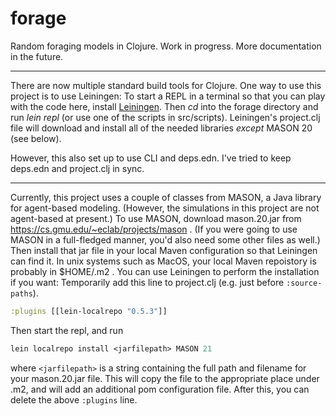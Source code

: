 # forage
Random foraging models in Clojure.
Work in progress.
More documentation in the future.

---

There are now multiple standard build tools for Clojure.  One way to use this
project is to use Leiningen: To start a REPL in a terminal so that you
can play with the code here, install [Leiningen](https://leiningen.org). Then 
*cd* into the forage directory and run *lein repl* (or use one of the scripts
in src/scripts). Leiningen's project.clj file will download and install all 
of the needed libraries *except* MASON 20 (see below). 

However, this also set up to use CLI and deps.edn.  I've tried to keep
deps.edn and project.clj in sync.

---

Currently, this project uses a couple of classes from MASON, a Java library for
agent-based modeling.  (However, the simulations in this project are
not agent-based at present.)  To use MASON, download mason.20.jar from
https://cs.gmu.edu/~eclab/projects/mason .  (If you were going to use
MASON in a full-fledged manner, you'd also need some other files as well.)
Then install that jar file in your local Maven configuration so that Leiningen
can find it.  In unix systems such as MacOS, your local Maven repoistory is
probably in $HOME/.m2 .  You can use Leiningen to perform the installation if you want:
Temporarily add this line to project.clj (e.g. just before `:source-paths`).
```clojure
:plugins [[lein-localrepo "0.5.3"]]
```
Then start the repl, and run 
```clojure
lein localrepo install <jarfilepath> MASON 21
```
where `<jarfilepath>` is a string containing the full path and filename
for your mason.20.jar file.  This will copy the file to the
appropriate place under .m2, and will add an additional pom
configuration file.  After this, you can delete the above `:plugins`
line.


<!-- (Preliminary work appeared in the foond repo.) -->

